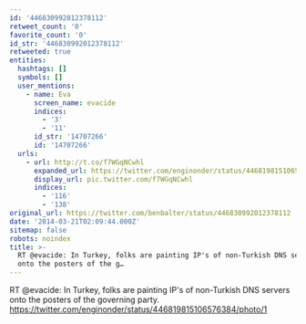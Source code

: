 ```yaml
---
id: '446830992012378112'
retweet_count: '0'
favorite_count: '0'
id_str: '446830992012378112'
retweeted: true
entities:
  hashtags: []
  symbols: []
  user_mentions:
    - name: Eva
      screen_name: evacide
      indices:
        - '3'
        - '11'
      id_str: '14707266'
      id: '14707266'
  urls:
    - url: http://t.co/f7WGqNCwhl
      expanded_url: https://twitter.com/enginonder/status/446819815106576384/photo/1
      display_url: pic.twitter.com/f7WGqNCwhl
      indices:
        - '116'
        - '138'
original_url: https://twitter.com/benbalter/status/446830992012378112
date: '2014-03-21T02:09:44.000Z'
sitemap: false
robots: noindex
title: >-
  RT @evacide: In Turkey, folks are painting IP's of non-Turkish DNS servers
  onto the posters of the g…
---
```


RT @evacide: In Turkey, folks are painting IP's of non-Turkish DNS servers onto the posters of the governing party. https://twitter.com/enginonder/status/446819815106576384/photo/1